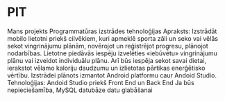 # PIT
Mans projekts Programmatūras izstrādes tehnoloģijas
Apraksts:
Izstrādāt mobilo lietotni priekš cilvēkiem, kuri apmeklē sporta zāli un seko vai vēlās sekot vingrinājumu plānām, novērojot un reģistrējot progresu, plānojot nodarbības. Lietotne piedāvās iespēju izvelēties «iebūvētu» vingrinājumu plānu vai izveidot individuālu plānu. Arī būs iespēja sekot savai dietai, ierakstot vēlamo kaloriju daudzumu un izlietotas pārtikas enerģētisko vērtību.
Izstrādei plānots izmantot Android platformu caur Andoid Studio.
Tehnoloģijas:
Andoid Studio priekš Front End un Back End
Ja būs nepieciešamība, MySQL datubāze datu glabāšanai

